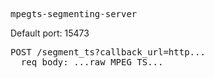 
<pre>
mpegts-segmenting-server
</pre>

Default port: 15473

<pre>
POST /segment_ts?callback_url=http...
  req body: ...raw MPEG TS...
</pre>

